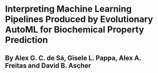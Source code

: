 # Interpreting Machine Learning Pipelines Produced by Evolutionary AutoML for Biochemical Property Prediction
## By Alex G. C. de Sá, Gisele L. Pappa, Alex A. Freitas and David B. Ascher
